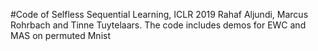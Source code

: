 #Code of Selfless Sequential Learning, ICLR 2019
Rahaf Aljundi, Marcus Rohrbach and Tinne Tuytelaars.
The code includes demos for EWC and MAS on permuted Mnist
